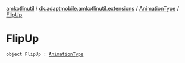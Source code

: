 [amkotlinutil](../../index.md) / [dk.adaptmobile.amkotlinutil.extensions](../index.md) / [AnimationType](index.md) / [FlipUp](-flip-up.md)

# FlipUp

`object FlipUp : `[`AnimationType`](index.md)